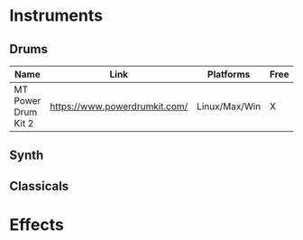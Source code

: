 # Instruments

## Drums

| Name | Link | Platforms | Free |
| ---- | ---- | --------- | ---- |
| MT Power Drum Kit 2 | https://www.powerdrumkit.com/ | Linux/Max/Win | X |

## Synth

## Classicals

# Effects
